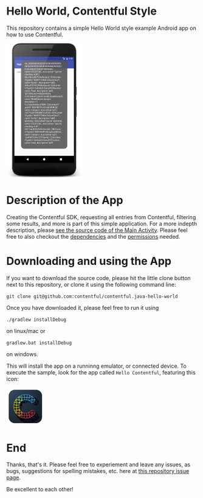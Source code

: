 # Hello World, Contentful Style

This repository contains a simple Hello World style example Android app on how to use Contentful.

<img src="https://github.com/contentful/boilerplate-android/blob/master/assets/device-screenshot.png?raw=true" width="200"/>

# Description of the App

Creating the Contentful SDK, requesting all entries from Contentful, filtering some results, and more is part of this simple application. For a more indepth description, please [see the source code of the Main Activity](app/src/main/java/com/contentful/hello/android/MainActivity.java). Please feel free to also checkout the [dependencies](app/build.gradle#L28) and the [permissions](app/src/main/AndroidManifest.xml#L5) needed.

# Downloading and using the App

If you want to download the source code, please hit the little clone button next to this repository, or clone it using the following command line:

```
git clone git@github.com:contentful/contentful.java-hello-world
```
Once you have downloaded it, please feel free to run it using

```
./gradlew installDebug
```
on linux/mac or

```
gradlew.bat installDebug
```
on windows.

This will install the app on a runninng emulator, or connected device. To execute the sample, look for the app called `Hello Contentful`, featuring this icon: 

<img src="https://github.com/contentful/boilerplate-android/blob/master/app/src/main/ic_launcher-web.png?raw=true" width="100"/>

# End

Thanks, that's it. Please feel free to experiement and leave any issues, as bugs, suggestions for spelling mistakes, etc. here at [this repository issue page](https://github.com/contentful/boilerplate-android/issues).

Be excellent to each other!
